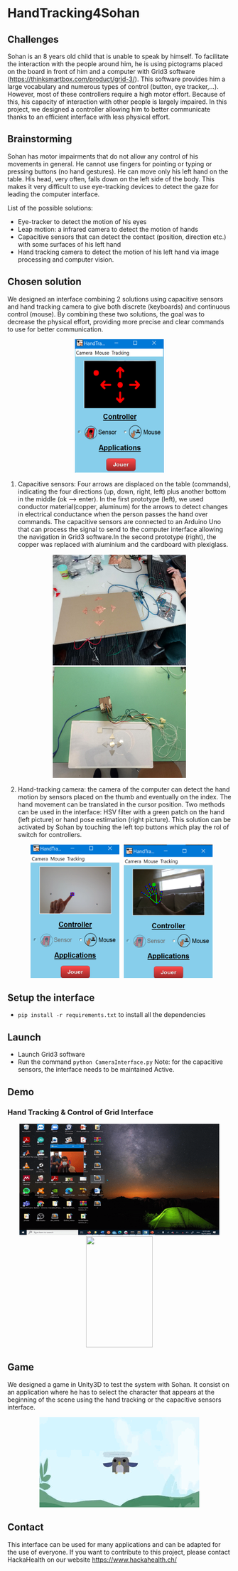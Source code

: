 # HandTracking4Sohan

## Challenges 

Sohan is an 8 years old child that is unable to speak by himself. To facilitate the interaction with the people around him, he is using pictograms placed on the board in front of him and a computer with Grid3 software (https://thinksmartbox.com/product/grid-3/). This software provides him a large vocabulary and numerous types of control (button, eye tracker,...). However, most of these controllers require a high motor effort. Because of this, his capacity of interaction with other people is largely impaired. In this project, we designed a controller allowing him to better communicate thanks to an efficient interface with less physical effort.

## Brainstorming
Sohan has motor impairments that do not allow any control of his movements in general. He cannot use fingers for pointing or typing or pressing buttons (no hand gestures). He can move only his left hand on the table. His head, very often, falls down on the left side of the body. This makes it very difficult to use eye-tracking devices to detect the gaze for leading the computer interface. 

List of the possible solutions: 
* Eye-tracker to detect the motion of his eyes 
* Leap motion: a infrared camera to detect the motion of hands 
* Capacitive sensors that can detect the contact (position, direction etc.) with some surfaces  of his left hand
* Hand tracking camera to detect the motion of his left hand via image processing and computer vision.   

## Chosen solution
We designed an interface combining 2 solutions using capacitive sensors and hand tracking camera to give both discrete (keyboards) and continuous control (mouse). 
By combining these two solutions, the goal was to decrease the physical effort, providing more precise and clear commands to use for better communication. 

<p align="center"><img src="Media/interface_sensor.png" alt="drawing" width="200"  height="300"><p align="center">

1. Capacitive sensors: Four arrows are displaced on the table (commands), indicating the four directions (up, down, right, left) plus another bottom in the middle (ok --> enter). In the first prototype (left), we used conductor material(copper, aluminum) for the arrows to detect changes in electrical conductance when the person passes the hand over commands. The capacitive sensors are connected to an Arduino Uno that can process the signal to send to the computer interface allowing the navigation in Grid3 software.In the second prototype (right), the copper was replaced with aluminium and the cardboard with plexiglass.

<p align="center"><img src="Media/board_v0.PNG" width="300" height="250" hspace="10"><img src="Media/board_sensors_2.jpeg" width="300" height="250"><p align="center">

2. Hand-tracking camera: the camera of the computer can detect the hand motion by sensors placed on the thumb and eventually on the index. The hand movement can be translated in the cursor position. Two methods can be used in the interface: HSV filter with a green patch on the hand (left picture) or hand pose estimation (right picture). This solution can be activated by Sohan by touching the left top buttons which play the rol of switch for controllers. 

<p align="center"><img src="Media/interface_hsv_filter.png" alt="drawing" width="200"  height="300" hspace="10"><img src="Media/interface_handpose.png" width="200" height="300"><p align="center">

## Setup the interface 
 - ```pip install -r requirements.txt``` to install all the dependencies

 ## Launch
 
- Launch Grid3 software
- Run the command ```python CameraInterface.py```
Note: for the capacitive sensors, the interface needs to be maintained Active. 

## Demo
### Hand Tracking & Control of Grid Interface
<p align="center"><img src="Media/Mouse_HandTracker.gif" width="450" height="250"/><img src="Media/Grip3_handtracker.gif" width="150" height="250"/><p align="center">

## Game
We designed a game in Unity3D to test the system with Sohan. It consist on an application where he has to select the character that appears at the beginning of the scene using the hand tracking or the capacitive sensors interface.
<p align="center"><img src="Media/Game.GIF" width="360" height="203"/><p align="center">

## Contact 
This interface can be used for many applications and can be adapted for the use of everyone. 
If you want to contribute to this project, please contact HackaHealth on our website https://www.hackahealth.ch/ 
